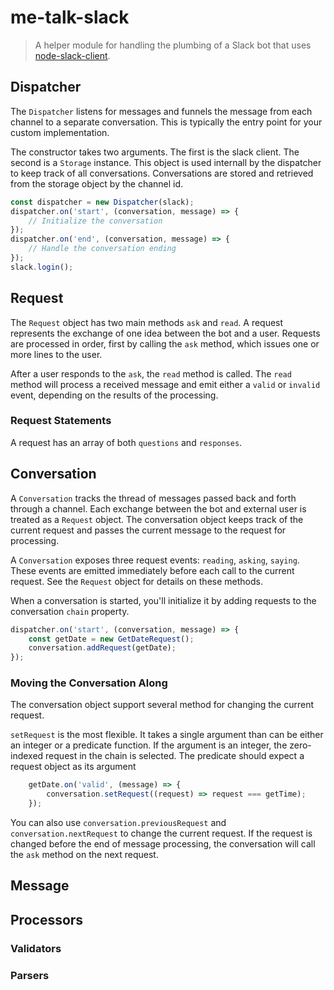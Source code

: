 # me-talk-slack
> A helper module for handling the plumbing of a Slack bot that uses [node-slack-client](https://github.com/slackhq/node-slack-client).


## Dispatcher
The `Dispatcher` listens for messages and funnels the message from each channel to a separate conversation. This is typically the entry point for your custom implementation.

The constructor takes two arguments. The first is the slack client. The second is a `Storage` instance. This object is used internall by the dispatcher to keep track of all conversations. Conversations are stored and retrieved from the storage object by the channel id.

```javascript
const dispatcher = new Dispatcher(slack);
dispatcher.on('start', (conversation, message) => {
    // Initialize the conversation
});
dispatcher.on('end', (conversation, message) => {
    // Handle the conversation ending
});
slack.login();
```


## Request
The `Request` object has two main methods `ask` and `read`. A request represents the exchange of one idea between the bot and a user. Requests are processed in order, first by calling the `ask` method, which issues one or more lines to the user.

After a user responds to the `ask`, the `read` method is called. The `read` method will process a received message and emit either a `valid` or `invalid` event, depending on the results of the processing.

### Request Statements
A request has an array of both `questions` and `responses`.


## Conversation
A `Conversation` tracks the thread of messages passed back and forth through a channel. Each exchange between the bot and external user is treated as a `Request` object. The conversation object keeps track of the current request and passes the current message to the request for processing.

A `Conversation` exposes three request events: `reading`, `asking`, `saying`. These events are emitted immediately before each call to the current request. See the `Request` object for details on these methods.

When a conversation is started, you'll initialize it by adding requests to the conversation `chain` property.

```javascript
dispatcher.on('start', (conversation, message) => {
    const getDate = new GetDateRequest();
    conversation.addRequest(getDate);
});
```

### Moving the Conversation Along
The conversation object support several method for changing the current request.

`setRequest` is the most flexible. It takes a single argument than can be either an integer or a predicate function. If the argument is an integer, the zero-indexed request in the chain is selected. The predicate should expect a request object as its argument

```javascript
    getDate.on('valid', (message) => {
        conversation.setRequest((request) => request === getTime);
    });
```

You can also use `conversation.previousRequest` and `conversation.nextRequest` to change the current request. If the request is changed before the end of message processing, the conversation will call the `ask` method on the next request.


## Message


## Processors

### Validators


### Parsers


